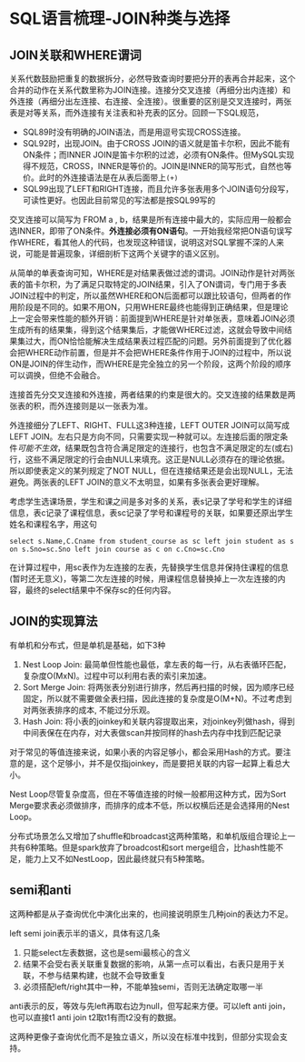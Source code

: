 # SQL语言梳理-JOIN种类与选择

## JOIN关联和WHERE谓词

关系代数鼓励把重复的数据拆分，必然导致查询时要把分开的表再合并起来，这个合并的动作在关系代数里称为JOIN连接。连接分交叉连接（再细分出内连接）和外连接（再细分出左连接、右连接、全连接）。很重要的区别是交叉连接时，两张表是对等关系，而外连接有关注表和补充表的区分。回顾一下SQL规范，

* SQL89时没有明确的JOIN语法，而是用逗号实现CROSS连接。
* SQL92时，出现JOIN。由于CROSS JOIN的语义就是笛卡尔积，因此不能有ON条件；而INNER JOIN是笛卡尔积的过滤，必须有ON条件。但MySQL实现得不规范，CROSS，INNER是等价的。JOIN是INNER的简写形式，自然也等价。此时的外连接语法是在从表后面带上`(+)`
* SQL99出现了LEFT和RIGHT连接，而且允许多张表用多个JOIN语句分段写，可读性更好。也因此目前常见的写法都是按SQL99写的

交叉连接可以简写为 FROM a , b，结果是所有连接中最大的，实际应用一般都会选INNER，即带了ON条件。**外连接必须有ON语句**。一开始我经常把ON语句误写作WHERE，看其他人的代码，也发现这种错误，说明这对SQL掌握不深的人来说，可能是普遍现象，详细剖析下这两个关键字的语义区别。

从简单的单表查询可知，WHERE是对结果表做过滤的谓词。JOIN动作是针对两张表的笛卡尔积，为了满足只取特定的JOIN结果，引入了ON谓词，专门用于多表JOIN过程中的判定，所以虽然WHERE和ON后面都可以跟比较语句，但两者的作用阶段是不同的。如果不用ON，只用WHERE最终也能得到正确结果，但是理论上一定会带来性能的额外开销：前面提到WHERE是针对单张表，意味着JOIN必须生成所有的结果集，得到这个结果集后，才能做WHERE过滤，这就会导致中间结果集过大，而ON恰恰能解决生成结果表过程匹配的问题。另外前面提到了优化器会把WHERE动作前置，但是并不会把WHERE条件作用于JOIN的过程中，所以说ON是JOIN的伴生动作，而WHERE是完全独立的另一个阶段，这两个阶段的顺序可以调换，但绝不会融合。

连接首先分交叉连接和外连接，两者结果的约束是很大的。交叉连接的结果数是两张表的积，而外连接则是以一张表为准。

外连接细分了LEFT、RIGHT、FULL这3种连接，LEFT OUTER JOIN可以简写成LEFT JOIN。左右只是方向不同，只需要实现一种就可以。左连接后面的限定条件*可能不生效*，结果既包含符合满足限定的连接行，也包含不满足限定的左(或右)行，这些不满足限定的行会由NULL来填充。这正是NULL必须存在的理论依据。所以即使表定义的某列规定了NOT NULL，但在连接结果还是会出现NULL，无法避免。两张表的LEFT JOIN的意义不太明显，如果有多张表会更好理解。

考虑学生选课场景，学生和课之间是多对多的关系，表s记录了学号和学生的详细信息，表c记录了课程信息，表sc记录了学号和课程号的关联，如果要还原出学生姓名和课程名字，用这句

```
select s.Name,C.Cname from student_course as sc left join student as s on s.Sno=sc.Sno left join course as c on c.Cno=sc.Cno
```

在计算过程中，用sc表作为左连接的左表，先替换学生信息并保持住课程的信息(暂时还无意义)，等第二次左连接的时候，用课程信息替换掉上一次左连接的内容，最终的select结果中不保存sc的任何内容。

## JOIN的实现算法

有单机和分布式，但是单机是基础，如下3种

1. Nest Loop Join: 最简单但性能也最低，拿左表的每一行，从右表循环匹配，复杂度O(MxN)。过程中可以利用右表的索引来加速。
2. Sort Merge Join: 将两张表分别进行排序，然后再扫描的时候，因为顺序已经固定，所以就不需要做全表扫描，因此连接的复杂度是O(M+N)。不过考虑到对两张表排序的成本, 不能过分乐观。
3. Hash Join: 将小表的joinkey和关联内容提取出来，对joinkey列做hash，得到中间表保在在内存，对大表做scan并按同样的hash去内存中找到匹配记录

对于常见的等值连接来说，如果小表的内容足够小，都会采用Hash的方式。要注意的是，这个足够小，并不是仅指joinkey，而是要把关联的内容一起算上看总大小。

Nest Loop尽管复杂度高，但在不等值连接的时候一般都用这种方式，因为Sort Merge要求表必须做排序，而排序的成本不低，所以权横后还是会选择用的Nest Loop。

分布式场景怎么又增加了shuffle和broadcast这两种策略，和单机版组合理论上一共有6种策略。但是spark放弃了broadcost和sort merge组合，比hash性能不足，能力上又不如NestLoop，因此最终就只有5种策略。

## semi和anti

这两种都是从子查询优化中演化出来的，也间接说明原生几种join的表达力不足。

left semi join表示半的语义，具体有这几条

1. 只能select左表数据，这也是semi最核心的含义
2. 结果不会受右表关联重复数据的影响，从第一点可以看出，右表只是用于关联，不参与结果构建，也就不会导致重复
3. 必须搭配left/right其中一种，不能单独semi，否则无法确定取哪一半

anti表示的反，等效与先left再取右边为null，但写起来方便。可以left anti join，也可以直接t1 anti join t2取t1有而t2没有的数据。

这两种更像子查询优化而不是独立语义，所以没在标准中找到，但部分实现会支持。